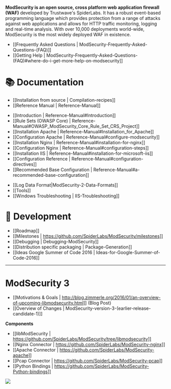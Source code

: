 **ModSecurity is an open source, cross platform web application firewall (WAF)** developed by Trustwave's SpiderLabs. It has a robust event-based programming language which provides protection from a range of attacks against web applications and allows for HTTP traffic monitoring, logging and real-time analysis. With over 10,000 deployments world-wide, ModSecurity is the most widely deployed WAF in existence. 


* [[Frequently Asked Questions  | ModSecurity-Frequently-Asked-Questions-(FAQ)]]
* [[Getting Help | ModSecurity-Frequently-Asked-Questions-(FAQ)#where-do-i-get-more-help-on-modsecurity]]

# 📚 Documentation

* [[Installation from source | Compilation-recipes]]
* [[Reference Manual | Reference-Manual]]
 - [[Introduction | Reference-Manual#Introduction]]
 - [[Rule Sets (OWASP Core) | Reference-Manual#OWASP_ModSecurity_Core_Rule_Set_CRS_Project]]
 - [[Installation Apache | Reference-Manual#Installation_for_Apache]]
 - [[Configuration Apache | Reference-Manual#configure-modsecurity]]
 - [[Installation Nginx | Reference-Manual#installation-for-nginx]]
 - [[Configuration Nginx | Reference-Manual#configuration-steps]]
 - [[Installation IIS | Reference-Manual#installation-for-microsoft-iis]]
 - [[Configuration Reference | Reference-Manual#configuration-directives]]
 - [[Recommended Base Configuration | Reference-Manual#a-recommended-base-configuration]]
 

* [[Log Data Format|ModSecurity-2-Data-Formats]]
* [[Tools]]
* [[Windows Troubleshooting | IIS-Troubleshooting]]


# 🚢 Development

* [[Roadmap]]
* [[Milestones | https://github.com/SpiderLabs/ModSecurity/milestones]]
* [[Debugging | Debugging-ModSecurity]] 
* [[Distribution specific packaging | Package-Generation]]
* [[Ideas Google Summer of Code 2016 | Ideas-for-Google-Summer-of-Code-2016]]


-------

# ModSecurity 3
* [[Motivations & Goals | http://blog.zimmerle.org/2016/01/an-overview-of-upcoming-libmodsecurity.html]] (Blog Post)
* [[Overview of Changes | ModSecurity-version-3-(earlier-release-candidate-1)]]

__Components__

* [[libModSecurity | https://github.com/SpiderLabs/ModSecurity/tree/libmodsecurity]]
* [[Nginx Connector | https://github.com/SpiderLabs/ModSecurity-nginx]]
* [[Apache Connector | https://github.com/SpiderLabs/ModSecurity-apache]]
* [[Pcap Connector | https://github.com/SpiderLabs/ModSecurity-pcap]]
* [[Python Bindings | https://github.com/SpiderLabs/ModSecurity-Python-bindings]]

![](http://4.bp.blogspot.com/-yBt4bglIBdU/VpOni6ipQEI/AAAAAAAATmM/v2H1u_w4dIA/s400/6a0133f264aa62970b01b7c7fe12d5970b.png)